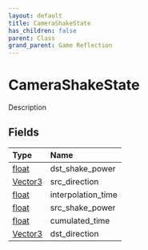 ```yaml
---
layout: default
title: CameraShakeState
has_children: false
parent: Class
grand_parent: Game Reflection
---
```

# CameraShakeState
Description 

## Fields

| Type | Name |
|:----------|:--------------|
| [float](/riftbreaker-wiki/docs/game-reflection/components/float/) | dst_shake_power |
| [Vector3](/riftbreaker-wiki/docs/game-reflection/classes/vector3/) | src_direction |
| [float](/riftbreaker-wiki/docs/game-reflection/components/float/) | interpolation_time |
| [float](/riftbreaker-wiki/docs/game-reflection/components/float/) | src_shake_power |
| [float](/riftbreaker-wiki/docs/game-reflection/components/float/) | cumulated_time |
| [Vector3](/riftbreaker-wiki/docs/game-reflection/classes/vector3/) | dst_direction |

